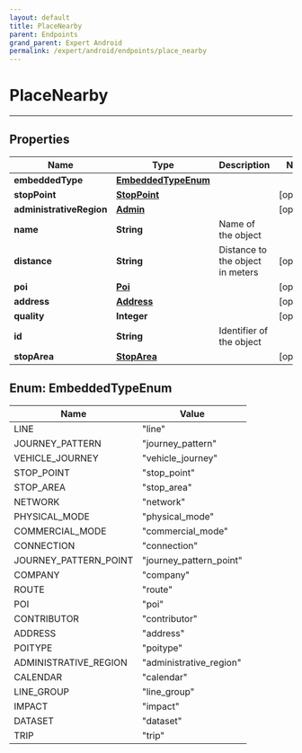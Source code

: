 ```yaml
---
layout: default
title: PlaceNearby
parent: Endpoints
grand_parent: Expert Android
permalink: /expert/android/endpoints/place_nearby
---
```


# PlaceNearby

---

## Properties

| Name | Type | Description | Notes
| ------------ | ------------- | ------------- | -------------
**embeddedType** | [**EmbeddedTypeEnum**](#EmbeddedTypeEnum) |  | 
**stopPoint** | [**StopPoint**](/navitia_sdk_docs/expert/android/endpoints/stop_point) |  |  [optional]
**administrativeRegion** | [**Admin**](/navitia_sdk_docs/expert/android/endpoints/admin) |  |  [optional]
**name** | **String** | Name of the object | 
**distance** | **String** | Distance to the object in meters |  [optional]
**poi** | [**Poi**](/navitia_sdk_docs/expert/android/endpoints/poi) |  |  [optional]
**address** | [**Address**](/navitia_sdk_docs/expert/android/endpoints/address) |  |  [optional]
**quality** | **Integer** |  |  [optional]
**id** | **String** | Identifier of the object | 
**stopArea** | [**StopArea**](/navitia_sdk_docs/expert/android/endpoints/stop_area) |  |  [optional]


<a name="EmbeddedTypeEnum"></a>
## Enum: EmbeddedTypeEnum
| Name | Value
| ---- | -----
LINE | &quot;line&quot;
JOURNEY_PATTERN | &quot;journey_pattern&quot;
VEHICLE_JOURNEY | &quot;vehicle_journey&quot;
STOP_POINT | &quot;stop_point&quot;
STOP_AREA | &quot;stop_area&quot;
NETWORK | &quot;network&quot;
PHYSICAL_MODE | &quot;physical_mode&quot;
COMMERCIAL_MODE | &quot;commercial_mode&quot;
CONNECTION | &quot;connection&quot;
JOURNEY_PATTERN_POINT | &quot;journey_pattern_point&quot;
COMPANY | &quot;company&quot;
ROUTE | &quot;route&quot;
POI | &quot;poi&quot;
CONTRIBUTOR | &quot;contributor&quot;
ADDRESS | &quot;address&quot;
POITYPE | &quot;poitype&quot;
ADMINISTRATIVE_REGION | &quot;administrative_region&quot;
CALENDAR | &quot;calendar&quot;
LINE_GROUP | &quot;line_group&quot;
IMPACT | &quot;impact&quot;
DATASET | &quot;dataset&quot;
TRIP | &quot;trip&quot;



